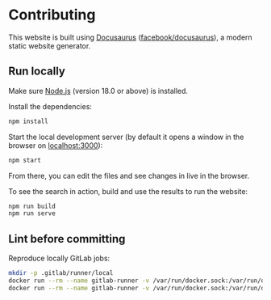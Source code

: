 # Contributing

This website is built using [Docusaurus](https://docusaurus.io/) ([facebook/docusaurus](https://github.com/facebook/docusaurus)), a modern static website generator.

## Run locally

Make sure [Node.js](https://nodejs.org/en/download/) (version 18.0 or above) is installed.

Install the dependencies:

```bash
npm install
```

Start the local development server (by default it opens a window in the browser on [localhost:3000](http://localhost:3000/)):

```bash
npm start
```

From there, you can edit the files and see changes in live in the browser.

To see the search in action, build and use the results to run the website:

```bash
npm run build
npm run serve
```

## Lint before committing

Reproduce locally GitLab jobs:

```bash
mkdir -p .gitlab/runner/local
docker run --rm --name gitlab-runner -v /var/run/docker.sock:/var/run/docker.sock -v $PWD/.gitlab/runner/local/config:/etc/gitlab-runner -v $PWD:$PWD --workdir $PWD gitlab/gitlab-runner exec docker lint-markdown
docker run --rm --name gitlab-runner -v /var/run/docker.sock:/var/run/docker.sock -v $PWD/.gitlab/runner/local/config:/etc/gitlab-runner -v $PWD:$PWD --workdir $PWD gitlab/gitlab-runner exec docker lint-yaml
```

